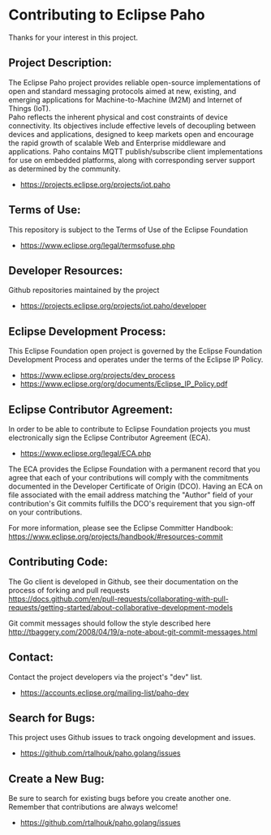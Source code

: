 Contributing to Eclipse Paho
============================

Thanks for your interest in this project.

Project Description:
--------------------

The Eclipse Paho project provides reliable open-source implementations of open and standard messaging protocols aimed at new, existing, and emerging applications for Machine-to-Machine (M2M) and Internet of Things (IoT).\
Paho reflects the inherent physical and cost constraints of device connectivity. Its objectives include effective levels of decoupling between devices and applications, designed to keep markets open and encourage the rapid growth of scalable Web and Enterprise middleware and applications. Paho contains MQTT publish/subscribe client implementations for use on embedded platforms, along with corresponding server support as determined by the community.

- https://projects.eclipse.org/projects/iot.paho

Terms of Use:
-------------

This repository is subject to the Terms of Use of the Eclipse Foundation

- https://www.eclipse.org/legal/termsofuse.php

Developer Resources:
--------------------

Github repositories maintained by the project

- https://projects.eclipse.org/projects/iot.paho/developer

Eclipse Development Process:
----------------------------

This Eclipse Foundation open project is governed by the Eclipse Foundation Development Process and operates under the terms of the Eclipse IP Policy.

- https://www.eclipse.org/projects/dev_process
- https://www.eclipse.org/org/documents/Eclipse_IP_Policy.pdf

Eclipse Contributor Agreement:
------------------------------

In order to be able to contribute to Eclipse Foundation projects you must electronically sign the Eclipse Contributor Agreement (ECA).

- https://www.eclipse.org/legal/ECA.php

The ECA provides the Eclipse Foundation with a permanent record that you agree that each of your contributions will comply with the commitments documented in the Developer Certificate of Origin (DCO). Having an ECA on file associated with the email address matching the "Author" field of your contribution's Git commits fulfills the DCO's requirement that you sign-off on your contributions.

For more information, please see the Eclipse Committer Handbook:\
https://www.eclipse.org/projects/handbook/#resources-commit

Contributing Code:
------------------

The Go client is developed in Github, see their documentation on the process of forking and pull requests\
https://docs.github.com/en/pull-requests/collaborating-with-pull-requests/getting-started/about-collaborative-development-models

Git commit messages should follow the style described here\
http://tbaggery.com/2008/04/19/a-note-about-git-commit-messages.html

Contact:
--------

Contact the project developers via the project's "dev" list.

- https://accounts.eclipse.org/mailing-list/paho-dev

Search for Bugs:
----------------

This project uses Github issues to track ongoing development and issues.

- https://github.com/rtalhouk/paho.golang/issues

Create a New Bug:
-----------------

Be sure to search for existing bugs before you create another one. Remember that contributions are always welcome!

- https://github.com/rtalhouk/paho.golang/issues
